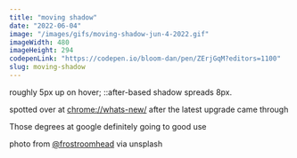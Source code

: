 ```yaml
---
title: "moving shadow"
date: "2022-06-04"
image: "/images/gifs/moving-shadow-jun-4-2022.gif"
imageWidth: 480
imageHeight: 294
codepenLink: "https://codepen.io/bloom-dan/pen/ZErjGqM?editors=1100"
slug: moving-shadow
---
```


roughly 5px up on hover; ::after-based shadow spreads 8px.

spotted over at [chrome://whats-new/](chrome://whats-new/) after the latest upgrade came through

Those degrees at google definitely going to good use

photo from [@frostroomhead](https://unsplash.com/@frostroomhead) via unsplash
